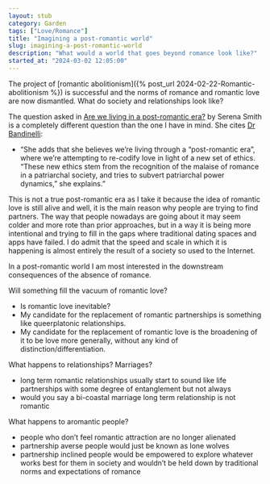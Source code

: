 ```yaml
---
layout: stub
category: Garden
tags: ["Love/Romance"]
title: "Imagining a post-romantic world"
slug: imagining-a-post-romantic-world
description: "What would a world that goes beyond romance look like?"
started_at: "2024-03-02 12:05:00"
---
```


The project of [romantic abolitionism]({% post_url 2024-02-22-Romantic-abolitionism %}) is successful and the norms of romance and romantic love are now dismantled. What do society and relationships look like?

The question asked in [Are we living in a post-romantic era?](https://www.dazeddigital.com/life-culture/article/58180/1/are-we-living-in-a-post-romantic-era-dating-apps-emotional-labour) by Serena Smith is a completely different question than the one I have in mind. She cites [Dr Bandinelli](https://warwick.ac.uk/fac/arts/scapvc/ccmps/staff/dr_carolina_bandinelli/):
* “She adds that she believes we’re living through a “post-romantic era”, where we’re attempting to re-codify love in light of a new set of ethics. “These new ethics stem from the recognition of the malaise of romance in a patriarchal society, and tries to subvert patriarchal power dynamics,” she explains.”

This is not a true post-romantic era as I take it because the idea of romantic love is still alive and well, it is the main reason why people are trying to find partners. The way that people nowadays are going about it may seem colder and more rote than prior approaches, but in a way it is being more intentional and trying to fill in the gaps where traditional dating spaces and apps have failed. I do admit that the speed and scale in which it is happening is almost entirely the result of a society so used to the Internet.

In a post-romantic world I am most interested in the downstream consequences of the absence of romance.

Will something fill the vacuum of romantic love?
* Is romantic love inevitable?
* My candidate for the replacement of romantic partnerships is something like queerplatonic relationships.
* My candidate for the replacement of romantic love is the broadening of it to be love more generally, without any kind of distinction/differentiation.

What happens to relationships? Marriages?
* long term romantic relationships usually start to sound like life partnerships with some degree of entanglement but not always
* would you say a bi-coastal marriage long term relationship is not romantic

What happens to aromantic people?
* people who don’t feel romantic attraction are no longer alienated
* partnership averse people would just be known as lone wolves 
* partnership inclined people would be empowered to explore whatever works best for them in society and wouldn’t be held down by traditional norms and expectations of romance